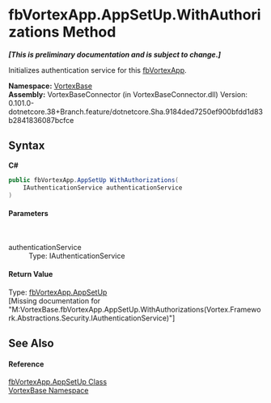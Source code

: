 # fbVortexApp.AppSetUp.WithAuthorizations Method 
 _**\[This is preliminary documentation and is subject to change.\]**_

Initializes authentication service for this <a href="T_VortexBase_fbVortexApp.md">fbVortexApp</a>.

**Namespace:**&nbsp;<a href="N_VortexBase.md">VortexBase</a><br />**Assembly:**&nbsp;VortexBaseConnector (in VortexBaseConnector.dll) Version: 0.101.0-dotnetcore.38+Branch.feature/dotnetcore.Sha.9184ded7250ef900bfdd1d83b2841836087bcfce

## Syntax

**C#**<br />
``` C#
public fbVortexApp.AppSetUp WithAuthorizations(
	IAuthenticationService authenticationService
)
```


#### Parameters
&nbsp;<dl><dt>authenticationService</dt><dd>Type: IAuthenticationService<br /></dd></dl>

#### Return Value
Type: <a href="T_VortexBase_fbVortexApp_AppSetUp.md">fbVortexApp.AppSetUp</a><br />\[Missing <returns> documentation for "M:VortexBase.fbVortexApp.AppSetUp.WithAuthorizations(Vortex.Framework.Abstractions.Security.IAuthenticationService)"\]

## See Also


#### Reference
<a href="T_VortexBase_fbVortexApp_AppSetUp.md">fbVortexApp.AppSetUp Class</a><br /><a href="N_VortexBase.md">VortexBase Namespace</a><br />